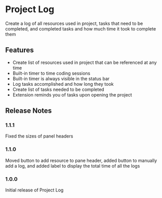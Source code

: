 # Project Log

Create a log of all resources used in project, tasks that need to be completed, and completed tasks and how much time it took to complete them

## Features

- Create list of resources used in project that can be referenced at any time
- Built-in timer to time coding sessions
- Built-in timer is always visible in the status bar
- Log tasks accomplished and how long they took
- Create list of tasks needed to be completed
- Extension reminds you of tasks upon opening the project

## Release Notes

### 1.1.1

Fixed the sizes of panel headers

### 1.1.0

Moved button to add resource to pane header, added button to manually add a log, and added label to display the total time of all the logs

### 1.0.0

Initial release of Project Log
